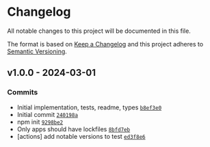 # Changelog

All notable changes to this project will be documented in this file.

The format is based on [Keep a Changelog](https://keepachangelog.com/en/1.0.0/)
and this project adheres to [Semantic Versioning](https://semver.org/spec/v2.0.0.html).

## v1.0.0 - 2024-03-01

### Commits

- Initial implementation, tests, readme, types [`b8ef3e0`](https://github.com/ljharb/safe-bigint/commit/b8ef3e0bfb1c75313caf9fe79b7a1b7eddf6da50)
- Initial commit [`240198a`](https://github.com/ljharb/safe-bigint/commit/240198abf093da224383bd20f0dcd925dd8bf808)
- npm init [`9298be2`](https://github.com/ljharb/safe-bigint/commit/9298be22699d76b8696f2fbe87b5b1bef720034e)
- Only apps should have lockfiles [`8bfd7eb`](https://github.com/ljharb/safe-bigint/commit/8bfd7ebaad3f15ff72493e5532425bb4d4ce0a61)
- [actions] add notable versions to test [`ed3f8e6`](https://github.com/ljharb/safe-bigint/commit/ed3f8e6a5ebfde15221563dc750650a1ba8691a7)
